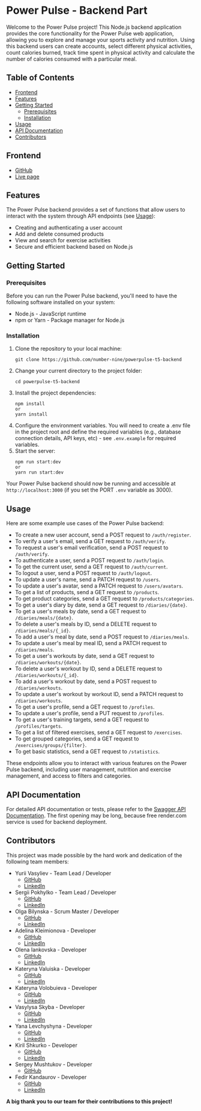 # Power Pulse - Backend Part

Welcome to the Power Pulse project! This Node.js backend application provides the core functionality for the Power Pulse web application, allowing you to explore and manage your sports activity and nutrition. Using this backend users can create accounts, select different physical activities, count calories burned, track time spent in physical activity and calculate the number of calories consumed with a particular meal.

## Table of Contents

- [Frontend](#frontend)
- [Features](#features)
- [Getting Started](#getting-started)
  - [Prerequisites](#prerequisites)
  - [Installation](#installation)
- [Usage](#usage)
- [API Documentation](#api-docs)
- [Contributors](#contributors)

## <a id="frontend">Frontend</a>

- [GitHub](https://github.com/VasylievYurii/PowerPulse2.0)
- [Live page](https://vasylievyurii.github.io/PowerPulse2.0/welcome)

## <a id="features">Features</a>

The Power Pulse backend provides a set of functions that allow users to interact with the system through API endpoints (see [Usage](#usage)):

- Creating and authenticating a user account
- Add and delete consumed products
- View and search for exercise activities
- Secure and efficient backend based on Node.js

## <a id="getting-started">Getting Started</a>

### <a id="prerequisites">Prerequisites</a>

Before you can run the Power Pulse backend, you'll need to have the following software installed on your system:

- Node.js - JavaScript runtime
- npm or Yarn - Package manager for Node.js

### <a id="installation">Installation</a>

1. Clone the repository to your local machine:
   ```
   git clone https://github.com/number-nine/powerpulse-t5-backend
   ```
2. Change your current directory to the project folder:
   ```
   cd powerpulse-t5-backend
   ```
3. Install the project dependencies:
   ```
   npm install
   or
   yarn install
   ```
4. Configure the environment variables. You will need to create a .env file in the project root and define the required variables (e.g., database connection details, API keys, etc) - see `.env.example` for required variables.
5. Start the server:
   ```
   npm run start:dev
   or
   yarn run start:dev
   ```

Your Power Pulse backend should now be running and accessible at `http://localhost:3000` (if you set the PORT `.env` variable as 3000).

## <a id="usage">Usage</a>

Here are some example use cases of the Power Pulse backend:

- To create a new user account, send a POST request to `/auth/register`.
- To verify a user's email, send a GET request to `/auth/verify`.
- To request a user's email verification, send a POST request to `/auth/verify`.
- To authenticate a user, send a POST request to `/auth/login`.
- To get the current user, send a GET request to `/auth/current`.
- To logout a user, send a POST request to `/auth/logout`.
- To update a user's name, send a PATCH request to `/users`.
- To update a user's avatar, send a PATCH request to `/users/avatars`.
- To get a list of products, send a GET request to `/products`.
- To get product categories, send a GET request to `/products/categories`.
- To get a user's diary by date, send a GET request to `/diaries/{date}`.
- To get a user's meals by date, send a GET request to `/diaries/meals/{date}`.
- To delete a user's meals by ID, send a DELETE request to `/diaries/meals/{_id}`.
- To add a user's meal by date, send a POST request to `/diaries/meals`.
- To update a user's meal by meal ID, send a PATCH request to `/diaries/meals`.
- To get a user's workouts by date, send a GET request to `/diaries/workouts/{date}`.
- To delete a user's workout by ID, send a DELETE request to `/diaries/workouts/{_id}`.
- To add a user's workout by date, send a POST request to `/diaries/workouts`.
- To update a user's workout by workout ID, send a PATCH request to `/diaries/workouts`.
- To get a user's profile, send a GET request to `/profiles`.
- To update a user's profile, send a PUT request to `/profiles`.
- To get a user's training targets, send a GET request to `/profiles/targets`.
- To get a list of filtered exercises, send a GET request to `/exercises`.
- To get grouped categories, send a GET request to `/exercises/groups/{filter}`.
- To get basic statistics, send a GET request to `/statistics`.

These endpoints allow you to interact with various features on the Power Pulse backend, including user management, nutrition and exercise management, and access to filters and categories.

## <a id="api-docs">API Documentation</a>

For detailed API documentation or tests, please refer to the [Swagger API Documentation](https://powerpulse-t5-backend.onrender.com/api-docs/#/).
The first opening may be long, because free render.com service is used for backend deployment.

## <a id="contributors">Contributors</a>

This project was made possible by the hard work and dedication of the following team members:

- Yurii Vasyliev - Team Lead / Developer
  - [GitHub](https://github.com/VasylievYurii)
  - [LinkedIn](https://www.linkedin.com/in/yuriivasyliev/)
- Sergii Pokhylko - Team Lead / Developer
  - [GitHub](https://github.com/number-nine)
  - [LinkedIn](https://www.linkedin.com/in/sergii-pokhylko/)
- Olga Bilynska - Scrum Master / Developer
  - [GitHub](https://github.com/OlgaBilynska)
  - [LinkedIn](https://www.linkedin.com/in/olga-bilynska/)
- Adelina Kleimionova - Developer
  - [GitHub](https://github.com/brizhak)
  - [LinkedIn](https://www.linkedin.com/in/adelina-kleimionova/)
- Olena Iankovska - Developer
  - [GitHub](https://github.com/OlenaIa)
  - [LinkedIn](https://www.linkedin.com/in/olena-iankovska/)
- Kateryna Valuiska - Developer
  - [GitHub](https://github.com/KaterynaValuiska)
  - [LinkedIn](https://www.linkedin.com/in/kateryna-valuiska-phd-1ab346280/)
- Kateryna Volobuieva - Developer
  - [GitHub](https://github.com/kika88vk)
  - [LinkedIn](https://www.linkedin.com/in/kateryna-volobuieva/)
- Vasylysa Skyba - Developer
  - [GitHub](https://github.com/Vasylysaskyba)
  - [LinkedIn](https://www.linkedin.com/in/vasylysa-skyba/)
- Yana Levchyshyna - Developer
  - [GitHub](https://github.com/YanaLevchyshyna)
  - [LinkedIn](https://www.linkedin.com/in/yana-levchyshyna/)
- Kiril Shkurko - Developer
  - [GitHub](https://github.com/shkurkoka)
  - [LinkedIn](https://www.linkedin.com/in/shkurkoka/)
- Sergey Mushtukov - Developer
  - [GitHub](https://github.com/SergeyMushtukov)
- Fedir Kandaurov - Developer
  - [GitHub](https://github.com/KandaurovF)
  - [LinkedIn](https://www.linkedin.com/in/fedirkandaurov/)

**A big thank you to our team for their contributions to this project!**
